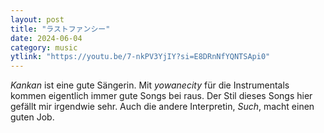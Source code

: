 ```yaml
---
layout: post
title: "ラストファンシー"
date: 2024-06-04
category: music
ytlink: "https://youtu.be/7-nkPV3YjIY?si=E8DRnNfYQNTSApi0"
---
```


_Kankan_ ist eine gute Sängerin. Mit _yowanecity_ für die Instrumentals kommen eigentlich immer gute Songs bei raus. Der
Stil dieses Songs hier gefällt mir irgendwie sehr. Auch die andere Interpretin, _Such_, macht einen guten Job.  